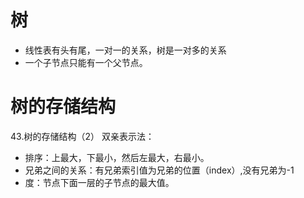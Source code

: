 # 树
* 线性表有头有尾，一对一的关系，树是一对多的关系
* 一个子节点只能有一个父节点。
#  树的存储结构
43.树的存储结构（2）
双亲表示法：
* 排序：上最大，下最小，然后左最大，右最小。
* 兄弟之间的关系：有兄弟索引值为兄弟的位置（index）,没有兄弟为-1
* 度：节点下面一层的子节点的最大值。
